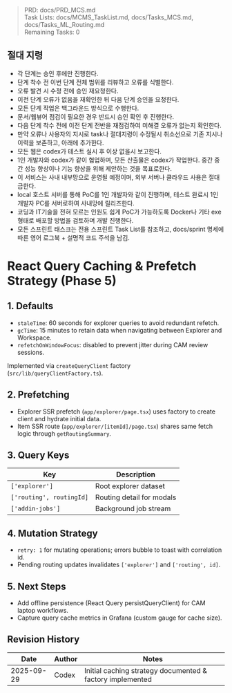 > PRD: docs/PRD_MCS.md  
> Task Lists: docs/MCMS_TaskList.md, docs/Tasks_MCS.md, docs/Tasks_ML_Routing.md  
> Remaining Tasks: 0

## 절대 지령
- 각 단계는 승인 후에만 진행한다.
- 단계 착수 전 이번 단계 전체 범위를 리뷰하고 오류를 식별한다.
- 오류 발견 시 수정 전에 승인 재요청한다.
- 이전 단계 오류가 없음을 재확인한 뒤 다음 단계 승인을 요청한다.
- 모든 단계 작업은 백그라운드 방식으로 수행한다.
- 문서/웹뷰어 점검이 필요한 경우 반드시 승인 확인 후 진행한다.
- 다음 단계 착수 전에 이전 단계 전반을 재점검하여 미해결 오류가 없는지 확인한다.
- 만약 오류나 사용자의 지시로 task나 절대지령이 수정될시 취소선으로 기존 지시나 이력을 보존하고, 아래에 추가한다.
- 모든 웹은 codex가 테스트 실시 후 이상 없을시 보고한다.
- 1인 개발자와 codex가 같이 협업하며, 모든 산출물은 codex가 작업한다. 중간 중간 성능 향상이나 기능 향상을 위해 제안하는 것을 목표로한다.
- 이 서비스는 사내 내부망으로 운영될 예정이며, 외부 서버나 클라우드 사용은 절대 금한다.
- local 호스트 서버를 통해 PoC를 1인 개발자와 같이 진행하며, 테스트 완료시 1인 개발자 PC를 서버로하여 사내망에 릴리즈한다.
- 코딩과 IT기술을 전혀 모르는 인원도 쉽게 PoC가 가능하도록 Docker나 기타 exe 형태로 배포할 방법을 검토하며 개발 진행한다.
- 모든 스프린트 태스크는 전용 스프린트 Task List를 참조하고, docs/sprint 명세에 따른 영어 로그북 + 설명적 코드 주석을 남김.
# React Query Caching & Prefetch Strategy (Phase 5)

## 1. Defaults
- `staleTime`: 60 seconds for explorer queries to avoid redundant refetch.
- `gcTime`: 15 minutes to retain data when navigating between Explorer and Workspace.
- `refetchOnWindowFocus`: disabled to prevent jitter during CAM review sessions.

Implemented via `createQueryClient` factory (`src/lib/queryClientFactory.ts`).

## 2. Prefetching
- Explorer SSR prefetch (`app/explorer/page.tsx`) uses factory to create client and hydrate initial data.
- Item SSR route (`app/explorer/[itemId]/page.tsx`) shares same fetch logic through `getRoutingSummary`.

## 3. Query Keys
| Key | Description |
| --- | --- |
| `['explorer']` | Root explorer dataset |
| `['routing', routingId]` | Routing detail for modals |
| `['addin-jobs']` | Background job stream |

## 4. Mutation Strategy
- `retry: 1` for mutating operations; errors bubble to toast with correlation id.
- Pending routing updates invalidates `['explorer']` and `['routing', id]`.

## 5. Next Steps
- Add offline persistence (React Query persistQueryClient) for CAM laptop workflows.
- Capture query cache metrics in Grafana (custom gauge for cache size).

## Revision History
| Date | Author | Notes |
| --- | --- | --- |
| 2025-09-29 | Codex | Initial caching strategy documented & factory implemented |

